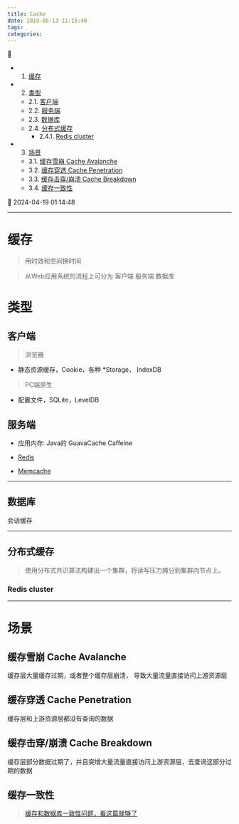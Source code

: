 ```yaml
---
title: Cache
date: 2019-05-13 11:15:40
tags: 
categories: 
---
```


💠

- 1. [缓存](#缓存)
- 2. [类型](#类型)
    - 2.1. [客户端](#客户端)
    - 2.2. [服务端](#服务端)
    - 2.3. [数据库](#数据库)
    - 2.4. [分布式缓存](#分布式缓存)
        - 2.4.1. [Redis cluster](#redis-cluster)
- 3. [场景](#场景)
    - 3.1. [缓存雪崩 Cache Avalanche](#缓存雪崩-cache-avalanche)
    - 3.2. [缓存穿透 Cache Penetration](#缓存穿透-cache-penetration)
    - 3.3. [缓存击穿/崩溃 Cache Breakdown](#缓存击穿崩溃-cache-breakdown)
    - 3.4. [缓存一致性](#缓存一致性)

💠 2024-04-19 01:14:48
****************************************
# 缓存
> 用时效和空间换时间

> 从Web应用系统的流程上可分为 客户端 服务端 数据库

# 类型
## 客户端
> 浏览器
- 静态资源缓存，Cookie，各种 *Storage， IndexDB

> PC端原生
- 配置文件，SQLite，LevelDB

## 服务端

- 应用内存: Java的 GuavaCache Caffeine 

- [Redis](/Database/Redis.md)
- [Memcache](/Database/Memcache.md)

************************

## 数据库
会话缓存

************************

## 分布式缓存
> 使用分布式共识算法构建出一个集群，将读写压力摊分到集群内节点上。

### Redis cluster 


************************

# 场景

## 缓存雪崩 Cache Avalanche
缓存层大量缓存过期，或者整个缓存层崩溃， 导致大量流量直接访问上游资源层

## 缓存穿透 Cache Penetration
缓存层和上游资源层都没有查询的数据

## 缓存击穿/崩溃 Cache Breakdown
缓存层部分数据过期了，并且突增大量流量直接访问上游资源层，去查询这部分过期的数据

## 缓存一致性
> [缓存和数据库一致性问题，看这篇就够了 ](http://kaito-kidd.com/2021/09/08/how-to-keep-cache-and-consistency-of-db/)
